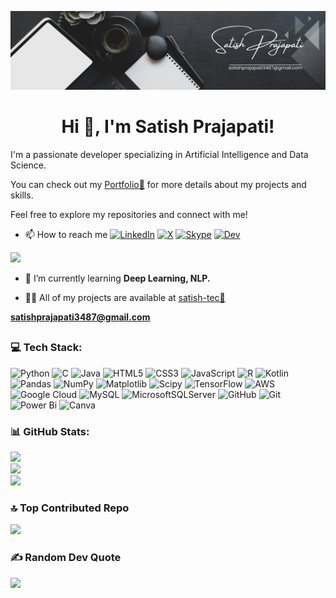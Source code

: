 
![Banner Image](https://github.com/satish-tec/satish-tec/blob/bf3caf51aec920cd7a960c438fe4d61e5157df93/Black%20and%20White%20Simple%20Art%20Director%20LinkedIn%20Banner.png)


<h1 align="center">Hi 👋, I'm Satish Prajapati! </h1>
I'm a passionate developer specializing in Artificial Intelligence and Data Science.

You can check out my [Portfolio🔗](https://satish-tec.github.io/) for more details about my projects and skills.

Feel free to explore my repositories and connect with me!

- 📫 How to reach me [![LinkedIn](https://img.shields.io/badge/LinkedIn-0077B5)](https://www.linkedin.com/in/satish132)
 [![X](https://img.shields.io/badge/X-black)](https://x.com/satishp132) 
 [![Skype](https://img.shields.io/badge/Skype-brightgreen)](https://join.skype.com/invite/WLbN90G1NGJO)
 [![Dev](https://img.shields.io/badge/Dev-black)](https://dev.to/satishp132)

[![](https://visitcount.itsvg.in/api?id=Satishp132&icon=2&color=12)](https://visitcount.itsvg.in)
 

- 🌱 I’m currently learning **Deep Learning, NLP.**

- 👨‍💻 All of my projects are available at [satish-tec🔗](https://github.com/satish-tec)

 **satishprajapati3487@gmail.com**

<h2 align="center"> </h2>

### 💻 Tech Stack:
![Python](https://img.shields.io/badge/python-3670A0?style=flat&logo=python&logoColor=ffdd54) ![C](https://img.shields.io/badge/c-%2300599C.svg?style=flat&logo=c&logoColor=white) ![Java](https://img.shields.io/badge/java-%23ED8B00.svg?style=flat&logo=openjdk&logoColor=white) ![HTML5](https://img.shields.io/badge/html5-%23E34F26.svg?style=flat&logo=html5&logoColor=white) ![CSS3](https://img.shields.io/badge/css3-%231572B6.svg?style=flat&logo=css3&logoColor=white) ![JavaScript](https://img.shields.io/badge/javascript-%23323330.svg?style=flat&logo=javascript&logoColor=%23F7DF1E) ![R](https://img.shields.io/badge/r-%23276DC3.svg?style=flat&logo=r&logoColor=white) ![Kotlin](https://img.shields.io/badge/kotlin-%237F52FF.svg?style=flat&logo=kotlin&logoColor=white) ![Pandas](https://img.shields.io/badge/pandas-%23150458.svg?style=flat&logo=pandas&logoColor=white) ![NumPy](https://img.shields.io/badge/numpy-%23013243.svg?style=flat&logo=numpy&logoColor=white) ![Matplotlib](https://img.shields.io/badge/Matplotlib-%23ffffff.svg?style=flat&logo=Matplotlib&logoColor=black) ![Scipy](https://img.shields.io/badge/SciPy-%230C55A5.svg?style=flat&logo=scipy&logoColor=%white) ![TensorFlow](https://img.shields.io/badge/TensorFlow-%23FF6F00.svg?style=flat&logo=TensorFlow&logoColor=white) ![AWS](https://img.shields.io/badge/AWS-%23FF9900.svg?style=flat&logo=amazon-aws&logoColor=white) ![Google Cloud](https://img.shields.io/badge/GoogleCloud-%234285F4.svg?style=flat&logo=google-cloud&logoColor=white) ![MySQL](https://img.shields.io/badge/mysql-4479A1.svg?style=flat&logo=mysql&logoColor=white) ![MicrosoftSQLServer](https://img.shields.io/badge/Microsoft%20SQL%20Server-CC2927?style=flat&logo=microsoft%20sql%20server&logoColor=white) ![GitHub](https://img.shields.io/badge/github-%23121011.svg?style=flat&logo=github&logoColor=white) ![Git](https://img.shields.io/badge/git-%23F05033.svg?style=flat&logo=git&logoColor=white) ![Power Bi](https://img.shields.io/badge/power_bi-F2C811?style=flat&logo=powerbi&logoColor=black) ![Canva](https://img.shields.io/badge/Canva-%2300C4CC.svg?style=flat&logo=Canva&logoColor=white)

### 📊 GitHub Stats:
![](https://github-readme-stats.vercel.app/api?username=Satishp132&theme=dark&hide_border=false&include_all_commits=true&count_private=false)<br/>
![](https://github-readme-streak-stats.herokuapp.com/?user=Satishp132&theme=dark&hide_border=false)<br/>
![](https://github-readme-stats.vercel.app/api/top-langs/?username=Satishp132&theme=dark&hide_border=false&include_all_commits=true&count_private=false&layout=compact)

### 🔝 Top Contributed Repo
![](https://github-contributor-stats.vercel.app/api?username=Satishp132&limit=5&theme=dark&combine_all_yearly_contributions=true)

### ✍️ Random Dev Quote
![](https://quotes-github-readme.vercel.app/api?type=vetical&theme=tokyonight)
